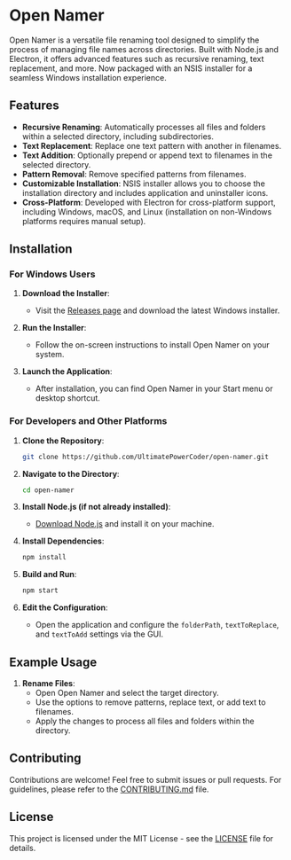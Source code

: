 # Open Namer

Open Namer is a versatile file renaming tool designed to simplify the process of managing file names across directories. Built with Node.js and Electron, it offers advanced features such as recursive renaming, text replacement, and more. Now packaged with an NSIS installer for a seamless Windows installation experience.

## Features

- **Recursive Renaming**: Automatically processes all files and folders within a selected directory, including subdirectories.
- **Text Replacement**: Replace one text pattern with another in filenames.
- **Text Addition**: Optionally prepend or append text to filenames in the selected directory.
- **Pattern Removal**: Remove specified patterns from filenames.
- **Customizable Installation**: NSIS installer allows you to choose the installation directory and includes application and uninstaller icons.
- **Cross-Platform**: Developed with Electron for cross-platform support, including Windows, macOS, and Linux (installation on non-Windows platforms requires manual setup).

## Installation

### For Windows Users

1. **Download the Installer**:
   - Visit the [Releases page](https://github.com/UltimatePowerCoder/OpenNamer/releases) and download the latest Windows installer.

2. **Run the Installer**:
   - Follow the on-screen instructions to install Open Namer on your system.

3. **Launch the Application**:
   - After installation, you can find Open Namer in your Start menu or desktop shortcut.

### For Developers and Other Platforms

1. **Clone the Repository**:
    ```bash
    git clone https://github.com/UltimatePowerCoder/open-namer.git
    ```

2. **Navigate to the Directory**:
    ```bash
    cd open-namer
    ```

3. **Install Node.js (if not already installed)**:
    - [Download Node.js](https://nodejs.org/) and install it on your machine.

4. **Install Dependencies**:
    ```bash
    npm install
    ```

5. **Build and Run**:
    ```bash
    npm start
    ```

6. **Edit the Configuration**:
    - Open the application and configure the `folderPath`, `textToReplace`, and `textToAdd` settings via the GUI.

## Example Usage

1. **Rename Files**:
   - Open Open Namer and select the target directory.
   - Use the options to remove patterns, replace text, or add text to filenames.
   - Apply the changes to process all files and folders within the directory.

## Contributing

Contributions are welcome! Feel free to submit issues or pull requests. For guidelines, please refer to the [CONTRIBUTING.md](CONTRIBUTING.md) file.

## License

This project is licensed under the MIT License - see the [LICENSE](LICENSE) file for details.
